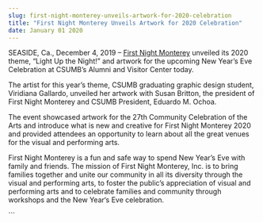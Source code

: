 ```yaml
---
slug: first-night-monterey-unveils-artwork-for-2020-celebration
title: "First Night Monterey Unveils Artwork for 2020 Celebration"
date: January 01 2020
---
```


 
<p>
  SEASIDE, Ca., December 4, 2019 –
  <a href="https://www.firstnightmonterey.org/">First Night Monterey</a> unveiled
  its 2020 theme, “Light Up the Night!” and artwork for the upcoming New Year’s
  Eve Celebration at CSUMB’s Alumni and Visitor Center today.
</p>
<p>
  The artist for this year’s theme, CSUMB graduating graphic design student,
  Viridiana Gallardo, unveiled her artwork with Susan Britton, the president of
  First Night Monterey and CSUMB President, Eduardo M. Ochoa.
</p>
<p>
  The event showcased artwork for the 27th Community Celebration of the Arts and
  introduce what is new and creative for First Night Monterey 2020 and provided
  attendees an opportunity to learn about all the great venues for the visual
  and performing arts.
</p>
<p>
  First Night Monterey is a fun and safe way to spend New Year’s Eve with family
  and friends. The mission of First Night Monterey, Inc. is to bring families
  together and unite our community in all its diversity through the visual and
  performing arts, to foster the public’s appreciation of visual and performing
  arts and to celebrate families and community through workshops and the New
  Year‘s Eve celebration.
</p>
```
